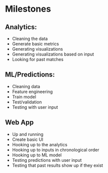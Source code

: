 # Milestones

## Analytics:
- Cleaning the data
- Generate basic metrics
- Generating visualizations
- Generating visualizations based on input
- Looking for past matches
## ML/Predictions:
- Cleaning data
- Feature engineering
- Train model
- Test/validation
- Testing with user input
## Web App
- Up and running
- Create basic UI
- Hooking up to the analytics
- Hooking up to inputs in chronological order
- Hooking up to ML model
- Testing predictions with user input
- Testing that past results show up if they exist
